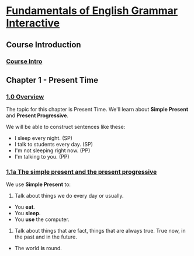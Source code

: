 # [Fundamentals of English Grammar Interactive](http://www.azargrammar.com/grammarSpeaks/grammarSpeaksFEGi_TOC.html)

## Course Introduction

### [Course Intro](http://www.azargrammar.com/grammarSpeaks/fegi/fegi_00_000.html)

## Chapter 1 - Present Time

### [1.0 Overview](http://www.azargrammar.com/grammarSpeaks/fegi/fegi_chapter01/fegi_01_000.html)

The topic for this chapter is Present Time. We'll learn about **Simple Present** and **Present Progressive**.

We will be able to construct sentences like these:

- I sleep every night. (SP)
- I talk to students every day. (SP)
- I'm not sleeping right now. (PP)
- I'm talking to you. (PP)


### [1.1a The simple present and the present progressive](http://www.azargrammar.com/grammarSpeaks/fegi/fegi_chapter01/fegi_01_001a.html)

We use **Simple Present** to:

1. Talk about things we do every day or usually.
  - You **eat**.
  - You **sleep**.
  - You **use** the computer.

1. Talk about things that are fact, things that are always true. True now, in the past and in the future.
  - The world **is** round.
  - The sun **rises** in the east.
  - Trees **have** leaves.

### [1.1b The simple present and the present progressive](http://www.azargrammar.com/grammarSpeaks/fegi/fegi_chapter01/fegi_01_001b.html)

- What**'s happening**?
- How**'s it going**?
- Glad everything**'s going** okay with you.
- I**'m speaking** to you and you**'re listening** to me.
- You**'re looking** at a computer screen and I**'m looking** at you.

### [1.2 Forms of the simple present and the present progressive](http://www.azargrammar.com/grammarSpeaks/fegi/fegi_chapter01/fegi_01_002.html)

In the Simple Present, verb following **he**, **she** or **it** ends in a **final -S**.

- He walks to school.
- She takes the bus.

The Simple Present uses **do** and **does** to ask questions and make negatives.

- Do you walk to school?
- I don't go to school.

The Present Progressive uses **am**, **is** and **are**, plus the **-ing** form of the verb.

- You're listening to me. (Statement)
- Are you listening to me? (Question)
- Your friend isn't listening to me. (Negative)

### [1.3 Frequency Adverbs](http://www.azargrammar.com/grammarSpeaks/fegi/fegi_chapter01/fegi_01_003.html)

The tricky thing about using frequency adverbs (FA) is word worder in a sentence. The FA comes BEFORE a simple present verb:

- Jack **always comes** on time.

EXCEPT... it comes AFTER **am**, **is** and **are**:

- Jack **is never** late.

Some FA have NEGATIVE meanings, so we can't put **not** in the same sentece with these words:

- Seldom
- Rarely
- Never

### [1.4 Final -S](http://www.azargrammar.com/grammarSpeaks/fegi/fegi_chapter01/fegi_01_004.html)

We use the **final -s** to:

1. Makes a **noun** PLURAL:
 - You have two hand**s**.

1. Makes a **verb** SINGULAR:
  - My father work**s** in an office.

### [1.5 Spelling of final -s/-es](http://www.azargrammar.com/grammarSpeaks/fegi/fegi_chapter01/fegi_01_005.html)

- Add **-S** to almost all verbs: look**s**, hope**s**, eat**s**, feel**s**, learn**s**, leave**s**, etc.

- Add **-ES** when a verb ends in:
  - -CH: watch**es**
  - -SH: wash**es**
  - -S: pass**es**
  - -X or -Z: fix**es**, buzz**es**
  - when you change a -Y to an -I: fly -> fli**es**; try -> tri**es**

But if there is a vowerl in front of -Y, just add **S**

- buy -> buy**s** 
- pay -> pay**s**

We also have some irregular verbs:

- go -> goes
- do -> does
- have -> has

### [1.6 Non-action verbs](http://www.azargrammar.com/grammarSpeaks/fegi/fegi_chapter01/fegi_01_006.html)

We use a **non-action verb** when nothing is happening.

- You **know** the English alphabet.
- I **like** chocolate.

We **DON'T** use verbs like **know** in The Present Progressive.

**OBS**: There are two verbs that have both action and non-action meanings. Those verbs are:

- **think** and
- **have**.

### [1.7 Present Verbs: short answers to yes/no questions](http://www.azargrammar.com/grammarSpeaks/fegi/fegi_chapter01/fegi_01_007.html)

## Chapter 2 - Past Time

### [2.0 Overview](http://www.azargrammar.com/grammarSpeaks/fegi/fegi_chapter02/fegi_02_000.html)

### [2.1 Expressing past time: the simple past](http://www.azargrammar.com/grammarSpeaks/fegi/fegi_chapter02/fegi_02_001.html)

When we want to talk about events in the past, we usually use the Simple Past.

- Astronauts **landed** on the moon in 1969. (Regular verb)
- I **ate** dinner with some friends last night. (Irregular verb)

**OBS**: When English speakers choose a verb tense, they use Simple Present or Simple Past 90% of the time.

### [2.2 Forms of the simple past: regular verbs](http://www.azargrammar.com/grammarSpeaks/fegi/fegi_chapter02/fegi_02_002.html)

**Did** is a helper, like **do** and **does**.

- Anna **didn't** finish the last exercise. (Negative)
- **Did** you finish the last exercise? (Question)
- Yes, I did. (Affirmative)
- **Did** you see that bird? (Question)

### [2.3 Forms of the simple past: be](http://www.azargrammar.com/grammarSpeaks/fegi/fegi_chapter02/fegi_02_003.html)

Using be in the Simple Present:

- I am a cartoon character.
- Mrs. Rivera is a teacher.
- You are a language learner.

Using be in the Simple Past:

- Mr. Wu was in the computer lab yesterday.
- You were there, too.

### [2.4 Regular Verbs: pronunciation of -ed endings](http://www.azargrammar.com/grammarSpeaks/fegi/fegi_chapter02/fegi_02_004.html)

Voiceless sounds (pronounce -ed **/t/**)

||||
| :---: | :---: | :---: |
| /k/ | ask | asked |
| /p/ | help | helped |
| /sh/ | wash | washed |

Voiced sounds (pronounce -ed **/d/**)

||||
| :---: | :---: | :---: |
| /n/ | plan | planned |
| /v/ | live | lived |
| /ē/ | agree | agreed |

For verbs that end in **-t** or **-d**, use /ǝd/

|||
| :---: | :---: |
| start | started |
| add | added |